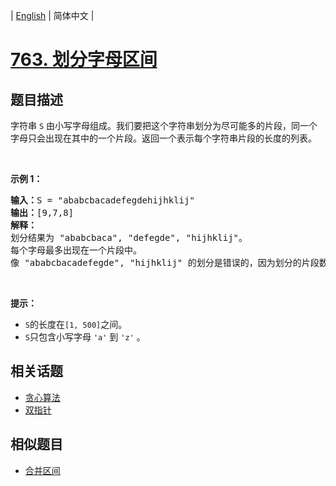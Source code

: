 
| [English](README_EN.md) | 简体中文 |

# [763. 划分字母区间](https://leetcode-cn.com/problems/partition-labels/)

## 题目描述

<p>字符串 <code>S</code> 由小写字母组成。我们要把这个字符串划分为尽可能多的片段，同一个字母只会出现在其中的一个片段。返回一个表示每个字符串片段的长度的列表。</p>

<p>&nbsp;</p>

<p><strong>示例 1：</strong></p>

<pre><strong>输入：</strong>S = &quot;ababcbacadefegdehijhklij&quot;
<strong>输出：</strong>[9,7,8]
<strong>解释：</strong>
划分结果为 &quot;ababcbaca&quot;, &quot;defegde&quot;, &quot;hijhklij&quot;。
每个字母最多出现在一个片段中。
像 &quot;ababcbacadefegde&quot;, &quot;hijhklij&quot; 的划分是错误的，因为划分的片段数较少。
</pre>

<p>&nbsp;</p>

<p><strong>提示：</strong></p>

<ul>
	<li><code>S</code>的长度在<code>[1, 500]</code>之间。</li>
	<li><code>S</code>只包含小写字母 <code>&#39;a&#39;</code> 到 <code>&#39;z&#39;</code> 。</li>
</ul>


## 相关话题

- [贪心算法](https://leetcode-cn.com/tag/greedy)
- [双指针](https://leetcode-cn.com/tag/two-pointers)

## 相似题目

- [合并区间](../merge-intervals/README.md)
